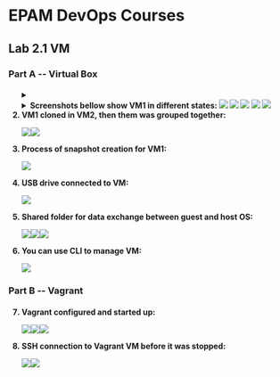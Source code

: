 <h1>EPAM DevOps Courses</h1>
<h2>Lab 2.1 VM</h2>
<h3>Part A -- Virtual Box</h3>
<h4><ol>
<details><summary><li>Screenshots bellow show VM1 in different states:</summarwqy>

 <img src=t2.1_vm1_in_running_state.PNG>
 <img src=t2.1_vm1_in_paused_state.PNG>
 <img src=t2.1_vm1_in_saved_state.PNG>
 <img src=t2.1_vm1_in_restart_process.PNG>
 <img src=t2.1_vm1_in_stopped_state.PNG>

</details>
<li> VM1 cloned in VM2, then them was grouped together:<p><img
 src=t2.1_vm1_was_cloned_in_wm2.PNG><img
 src=t2.1_vm1_was_grouped_with_wm2.PNG>
<li> Process of snapshot creation for VM1:<p><img
 src=t2.1_vm1_snapshot_creation.PNG>
<li> USB drive connected to VM:<p><img
 src=t2.1_vm1_USB_flash_was_mounted.PNG>
<li> Shared folder for data exchange between guest and host OS:<p><img
 src=t2.1_vm_shared_directory_settings.PNG><img
 src=t2.1_vm_shared_directory_host_OS.PNG><img
 src=t2.1_vm_shared_directory_guest_OS.PNG>
<li> You can use CLI to manage VM:<p><img
 src=t2.1_vbox_CLI.PNG>
</ol></h4>
<h3>Part B -- Vagrant</h3>
<h4><ol start=7>
<li> Vagrant configured and started up:<p><img
 src=t2.1_vagrant_path.PNG><img
 src=t2.1_vagrant_init.PNG><img
 src=t2.1_vagrant_up.PNG>
<li> SSH connection to Vagrant VM before it was stopped:<p><img
 src=t2.1_vagrant_putty.PNG><img
 src=t2.1_vagrant_halt.PNG>
</ol></h4>
